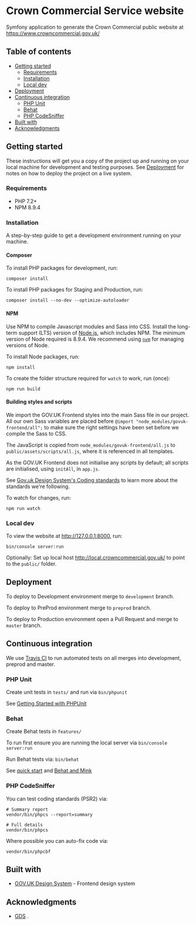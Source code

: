 # Crown Commercial Service website

Symfony application to generate the Crown Commercial public website at https://www.crowncommercial.gov.uk/

## Table of contents

- [Getting started](#getting-started)
  - [Requirements](#requirements)
  - [Installation](#installation)
  - [Local dev](#local-dev)
- [Deployment](#deployment)
- [Continuous integration](#continuous-integration)
  - [PHP Unit](#php-unit)
  - [Behat](#behat)
  - [PHP CodeSniffer](#php-codesniffer)
- [Built with](#built-with)
- [Acknowledgments](#acknowledgments)

## Getting started

These instructions will get you a copy of the project up and running on your local machine for development and testing purposes. See [Deployment](#deployment) for notes on how to deploy the project on a live system.

### Requirements

* PHP 7.2+
* NPM 8.9.4

### Installation

A step-by-step guide to get a development environment running on your machine.

#### Composer

To install PHP packages for development, run:

```
composer install
```

To install PHP packages for Staging and Production, run:

```
composer install --no-dev --optimize-autoloader
```

#### NPM
Use NPM to compile Javascript modules and Sass into CSS. Install the long-term support (LTS) version of [Node.js](https://nodejs.org/en/), which includes NPM. The minimum version of Node required is 8.9.4. We recommend using [`nvm`](https://github.com/creationix/nvm) for managing versions of Node.

To install Node packages, run:

```
npm install
```

To create the folder structure required for `watch` to work, run (once):

```
npm run build
```

#### Building styles and scripts

We import the GOV.UK Frontend styles into the main Sass file in our project. All our own Sass variables are placed before `@import "node_modules/govuk-frontend/all";` to make sure the right settings have been set before we compile the Sass to CSS.

The JavaScript is copied from `node_modules/govuk-frontend/all.js` to `public/assets/scripts/all.js`, where it is referenced in all templates.

As the GOV.UK Frontend does not initialise any scripts by default; all scripts are initialised, using `initAll`, in `app.js`.

See [Gov.uk Design System's Coding standards](https://github.com/alphagov/govuk-frontend/tree/master/docs/contributing/coding-standards) to learn more about the standards we're following.

To watch for changes, run:

```
npm run watch
```

### Local dev

To view the website at http://127.0.0.1:8000, run:

```
bin/console server:run
```

Optionally: Set up local host http://local.crowncommercial.gov.uk/ to point to the `public/` folder.

## Deployment

To deploy to Development environment merge to `development` branch.

To deploy to PreProd environment merge to `preprod` branch. 

To deploy to Production environment open a Pull Request and merge to `master` branch.

## Continuous integration

We use [Travis CI](https://travis-ci.org/Crown-Commercial-Service/ccs-frontend) to run automated tests on all merges into development, preprod and master. 

### PHP Unit

Create unit tests in `tests/` and run via `bin/phpunit`

See [Getting Started with PHPUnit](https://phpunit.de/getting-started/phpunit-7.html)

### Behat

Create Behat tests in `features/`
 
To run first ensure you are running the local server via `bin/console server:run`

Run Behat tests via: `bin/behat` 

See [quick start](http://docs.behat.org/en/latest/quick_start.html) and [Behat and Mink](http://docs.behat.org/en/v2.5/cookbook/behat_and_mink.html)

### PHP CodeSniffer

You can test coding standards (PSR2) via:

```
# Summary report
vendor/bin/phpcs --report=summary

# Full details
vendor/bin/phpcs
```

Where possible you can auto-fix code via:

```
vendor/bin/phpcbf
```

## Built with

* [GOV.UK Design System](https://design-system.service.gov.uk/) - Frontend design system

## Acknowledgments

* [GDS](https://www.gov.uk/government/organisations/government-digital-service)
.
